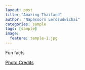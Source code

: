 ```yaml
---
layout: post
title: "Amazing Thailand"
author: "Napassorn Lerdsudwichai"
categories: sample
tags: [sample]
image:
  feature: temple-1.jpg
---
```


Fun facts


[Photo Credits](https://backpackerslife.info/travel-tips/a-guide-to-backpacking-in-thailand.html)

